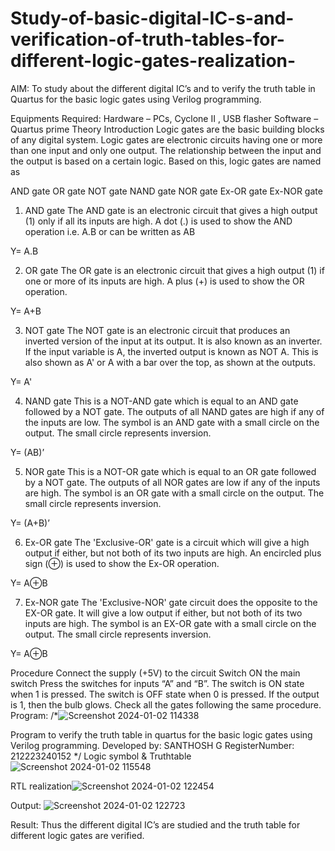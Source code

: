 # Study-of-basic-digital-IC-s-and-verification-of-truth-tables-for-different-logic-gates-realization-
 AIM:
To study about the different digital IC’s and to verify the truth table in Quartus for the basic logic gates using Verilog programming.

Equipments Required:
Hardware – PCs, Cyclone II , USB flasher
Software – Quartus prime
Theory
Introduction
Logic gates are the basic building blocks of any digital system. Logic gates are electronic circuits having one or more than one input and only one output. The relationship between the input and the output is based on a certain logic. Based on this, logic gates are named as

AND gate
OR gate
NOT gate
NAND gate
NOR gate
Ex-OR gate
Ex-NOR gate
1) AND gate
The AND gate is an electronic circuit that gives a high output (1) only if all its inputs are high. A dot (.) is used to show the AND operation i.e. A.B or can be written as AB

Y= A.B

2) OR gate
The OR gate is an electronic circuit that gives a high output (1) if one or more of its inputs are high. A plus (+) is used to show the OR operation.

Y= A+B

3) NOT gate
The NOT gate is an electronic circuit that produces an inverted version of the input at its output. It is also known as an inverter. If the input variable is A, the inverted output is known as NOT A. This is also shown as A' or A with a bar over the top, as shown at the outputs.

Y= A'

4) NAND gate
This is a NOT-AND gate which is equal to an AND gate followed by a NOT gate. The outputs of all NAND gates are high if any of the inputs are low. The symbol is an AND gate with a small circle on the output. The small circle represents inversion.

Y= (AB)’

5) NOR gate
This is a NOT-OR gate which is equal to an OR gate followed by a NOT gate. The outputs of all NOR gates are low if any of the inputs are high. The symbol is an OR gate with a small circle on the output. The small circle represents inversion.

Y= (A+B)’

6) Ex-OR gate
The 'Exclusive-OR' gate is a circuit which will give a high output if either, but not both of its two inputs are high. An encircled plus sign (⊕) is used to show the Ex-OR operation.

Y= A⊕B

7) Ex-NOR gate
The 'Exclusive-NOR' gate circuit does the opposite to the EX-OR gate. It will give a low output if either, but not both of its two inputs are high. The symbol is an EX-OR gate with a small circle on the output. The small circle represents inversion.

Y= A⊕B

Procedure
Connect the supply (+5V) to the circuit
Switch ON the main switch
Press the switches for inputs “A” and “B”. The switch is ON state when 1 is pressed. The switch is OFF state when 0 is pressed.
If the output is 1, then the bulb glows.
Check all the gates following the same procedure.
Program:
/*![Screenshot 2024-01-02 114338](https://github.com/GSanthosh007/Study-of-basic-digital-IC-s-and-verification-of-truth-tables-for-different-logic-gates-realization-/assets/147527586/3e286d12-108d-465d-94c3-61b45bf502a6)

Program to verify the truth table in quartus for the basic logic gates using Verilog programming.
Developed by: SANTHOSH G
RegisterNumber: 212223240152 
*/
Logic symbol & Truthtable
![Screenshot 2024-01-02 115548](https://github.com/GSanthosh007/Study-of-basic-digital-IC-s-and-verification-of-truth-tables-for-different-logic-gates-realization-/assets/147527586/19529faf-85cb-4062-afe3-24b64a7ea3c0)

RTL realization![Screenshot 2024-01-02 122454](https://github.com/GSanthosh007/Study-of-basic-digital-IC-s-and-verification-of-truth-tables-for-different-logic-gates-realization-/assets/147527586/9871537a-c3bb-40ea-ab7b-b4c88de03cc7)

Output:
![Screenshot 2024-01-02 122723](https://github.com/GSanthosh007/Study-of-basic-digital-IC-s-and-verification-of-truth-tables-for-different-logic-gates-realization-/assets/147527586/a136232f-92d6-4367-b308-20b42d58eba5)


Result:
Thus the different digital IC’s are studied and the truth table for different logic gates are verified.
